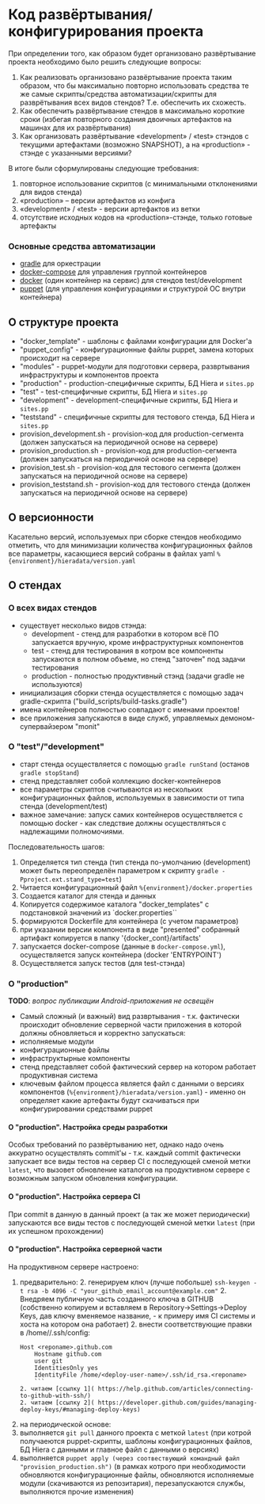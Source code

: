 # Код развёртывания/конфигурирования проекта

При определении того, как образом будет организовано развёртывание проекта необходимо было решить следующие вопросы:
1. Как реализовать организовано развёртывание проекта таким образом, что бы максимально повторно использовать средства те же самые скрипты/средства автоматизации/скрипты для разврётывания всех видов стендов? Т.е. обеспечить их схожесть.
1. Как обеспечить развёртывание стендов в максимально короткие сроки (избегая повторного создания двоичных артефактов на машинах для их развёртывания)
1. Как организовать развёртывание «development» / «test» стэндов с текущими артефактами (возможно SNAPSHOT), а на «production» - стэнде с указанными версиями?

В итоге были сформулированы следующие требования:
1. повторное использование скриптов (с минимальными отклонениями для видов стенда)
1. «production» – версии артефактов из конфига
1. «development» / «test» - версии артефактов из ветки
1. отсутствие исходных кодов на «production»-стэнде, только готовые артефакты

### Основные средства автоматизации
- [gradle](http://gradle.org/) для оркестрации
- [docker-compose](https://docs.docker.com/compose/) для управления группой контейнеров
- [docker](https://docs.docker.com/) (один контейнер на сервис) для стендов test/development
- [puppet](https://puppet.com/) (для управления конфигурациями и структурой ОС внутри контейнера)

## О структуре проекта
- "docker_template" - шаблоны с файлами конфигурации для Docker'a
- "puppet_config" - конфигурационные файлы puppet, замена которых происходит на сервере
- "modules" - puppet-модули для подготовки сервера, развртывания инфраструктуры и компонентов проекта
- "production" - production-специфичные скрипты, БД Hiera и `sites.pp`
- "test" - test-специфичные скрипты, БД Hiera и `sites.pp`
- "development" - development-специфичные скрипты, БД Hiera и `sites.pp`
- "teststand" - специфичные скрипты для тестового стенда, БД Hiera и `sites.pp`
- provision_development.sh - provision-код для production-сегмента (должен запускаться на периодичной основе на сервере)
- provision_production.sh - provision-код для production-сегмента (должен запускаться на периодичной основе на сервере)
- provision_test.sh - provision-код для  тестового сегмента (должен запускаться на периодичной основе на сервере)
- provision_teststand.sh - provision-код для  тестового стенда (должен запускаться на периодичной основе на сервере)

## О версионности
Касательно версий, используемых при сборке стендов необходимо отметить, что для минимизации количества конфигурационных файлов все параметры, касающиеся версий собраны в файлах yaml `%{environment}/hieradata/version.yaml`

## О стендах
### О всех видах стендов
- существует несколько видов стэнда:
	* development - стенд для разработки в котором всё ПО запускается вручную, кроме
	инфраструктурных компонентов
	* test - стенд для тестирования в котром все компоненты запускаются в полном
	объеме, но стенд "заточен" под задачи тестирования
	* production - полностью продуктивный стэнд (задачи gradle не используются)
- инициализация сборки стенда осуществляется с помощью задач gradle-скрипта
("build_scripts/build-tasks.gradle")
- имена контейнеров полностью совпадают с именами проектов!
- все приложения запускаются в виде служб, управляемых демоном-супервайзером "monit"

### О "test"/"development"
- старт стенда осуществляется с помощью `gradle runStand` (останов `gradle stopStand`)
- стенд представляет собой коллекцию docker-контейнеров
- все параметры скриптов считываются из нескольких конфигурационных файлов,
используемых в зависимости от типа стенда (development/test)
- важное замечание: запуск самих контейнеров осуществляется с помощью docker - как следствие должны осуществляться с надлежащими полномочиями.

Последовательность шагов:
1. Определяется тип стенда (тип стенда по-умолчанию (development) может быть переопределён параметром к скрипту `gradle -Pproject.ext.stand_type=test`)
1. Читается конфигурационный файл `%{environment}/docker.properties`
1. Создается каталог для стенда и данных
1. Копируется содержимое каталога "docker_templates" с подстановкой значений из `docker.properties``
1. формируются Dockerfile для контейнера (с учетом параметров)
1. при указании версии компонента в виде "presented" собранный артифакт
копируется в папку '{docker_cont}/artifacts'
1. запускается docker-compose (данные в `docker-compose.yml`), осуществляется запуск контейнера (docker 'ENTRYPOINT')
1. Осуществляется запуск тестов (для test-стэнда)

### О "production"
__TODO__: *вопрос публикации Android-приложения не освещён*

- Самый сложный (и важный) вид развртывания - т.к. фактически происходит обновление серверной части приложения в которой должны обновляеться и корректно запускаться:
 - исполняемые модули
 - конфигурационные файлы
 - инфраструктырные компоненты
- стенд представляет собой фактический сервер на котором работает продуктивная система
- ключевым файлом процесса является файл с данными о версиях компонентов (`%{environment}/hieradata/version.yaml`) - именно он определяет какие артефакты будут скачиваться при конфигурировании средствами puppet

#### О "production". Настройка среды разработки
Особых требований по развёртыванию нет, однако надо очень аккуратно осуществлять commit'ы - т.к. каждый commit фактически запускает все виды тестов на сервер CI с последующей сменой метки `latest`, что вызовет обновление каталогов на продуктивном сервере с возможным запуском обновления конфигурации.

#### О "production". Настройка сервера CI
При commit в данную в данный проект (а так же может периодически) запускаются все виды тестов с последующей сменой метки `latest` (при их успешном прохождении)

#### О "production". Настройка серверной части

На продуктивном сервере настроено:
1. предварительно:
	2. генерируем ключ (лучше побольше) `ssh-keygen -t rsa -b 4096 -C "your_github_email_account@example.com"`
	2. Внедряем публичную часть созданного ключа в GITHUB (собственно копируем и вставляем в Repository->Settings->Deploy Keys, дав ключу вменяемое название, - к примеру имя CI системы и хоста на котором она работает)
	2. внести соответствующие правки в /home/<deploy-user-name>/.ssh/config:
	```
	Host <reponame>.github.com
	    Hostname github.com
	    user git
		IdentitiesOnly yes
	    IdentityFile /home/<deploy-user-name>/.ssh/id_rsa.<reponame>
		```
	2. читаем [ссылку 1]( https://help.github.com/articles/connecting-to-github-with-ssh/)
	2. читаем [ссылку 2]( https://developer.github.com/guides/managing-deploy-keys/#managing-deploy-keys)
1. на периодической основе:
 2. выполняется `git pull` данного проекта с меткой `latest` (при котрой получаеются puppet-скрипты, шаблоны конфигурационных файлов, БД Hiera с данными и главное файл с данными о версиях)
 2. выполняется `puppet apply (через соотвествующий командный файл "provision_production.sh")` (в рамках котрого при необходимости обновляются конфигурационные файлы, обновляются исполняемые модули (скачиваются из репозитария), перезапускаются службы, выполняются прочие изменения)
